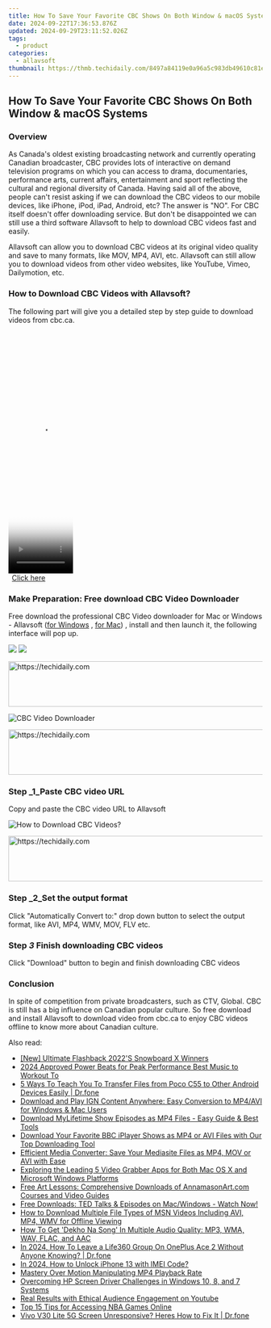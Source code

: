 ```yaml
---
title: How To Save Your Favorite CBC Shows On Both Window & macOS Systems
date: 2024-09-22T17:36:53.876Z
updated: 2024-09-29T23:11:52.026Z
tags:
  - product
categories:
  - allavsoft
thumbnail: https://thmb.techidaily.com/8497a84119e0a96a5c983db49610c81e2418d1546f465ac4877a5dbfe4aa35e7.JPG
---
```


## How To Save Your Favorite CBC Shows On Both Window & macOS Systems

### Overview

As Canada's oldest existing broadcasting network and currently operating Canadian broadcaster, CBC provides lots of interactive on demand television programs on which you can access to drama, documentaries, performance arts, current affairs, entertainment and sport reflecting the cultural and regional diversity of Canada. Having said all of the above, people can't resist asking if we can download the CBC videos to our mobile devices, like iPhone, iPod, iPad, Android, etc? The answer is "NO". For CBC itself doesn't offer downloading service. But don't be disappointed we can still use a third software Allavsoft to help to download CBC videos fast and easily.

Allavsoft can allow you to download CBC videos at its original video quality and save to many formats, like MOV, MP4, AVI, etc. Allavsoft can still allow you to download videos from other video websites, like YouTube, Vimeo, Dailymotion, etc.

### How to Download CBC Videos with Allavsoft?

The following part will give you a detailed step by step guide to download videos from cbc.ca.

<!-- affiliate ads begin -->
<span id="1993654">
					<video width="128" height="480" style="cursor:pointer"
           poster="//a.impactradius-go.com/display-clicktoplayimage/1993654.png"
           onclick="if(!this.playClicked){this.play();this.setAttribute('controls',true);this.playClicked=true;}">
	   <source src="//a.impactradius-go.com/display-ad/22993-1993654">
	   <img src="//a.impactradius-go.com/display-clicktoplayimage/1993654.png" style="border: none; height: 100%; width: 100%; object-fit: contain">
	</video>
	<div style="width:80px;text-align:center"><a href="javascript:window.open(decodeURIComponent('https%3A%2F%2Fhomestyler.sjv.io%2Fc%2F5597632%2F1993654%2F22993'), '_blank');void(0);">Click here</a></div>
</span>
<img height="0" width="0" src="https://imp.pxf.io/i/5597632/1993654/22993" style="position:absolute;visibility:hidden;" border="0" />
<!-- affiliate ads end -->

### Make Preparation: Free download CBC Video Downloader

Free download the professional CBC Video downloader for Mac or Windows - Allavsoft ([for Windows](https://tools.techidaily.com/allavsoft/products/) , [for Mac](https://tools.techidaily.com/allavsoft/products/)) , install and then launch it, the following interface will pop up.

[![](https://www.allavsoft.com/how-to/../images/how-to/free-download-win.jpg)](https://tools.techidaily.com/allavsoft/products/) [![](https://www.allavsoft.com/how-to/../images/how-to/free-download-mac.jpg)](https://tools.techidaily.com/allavsoft/products/)

<!-- affiliate ads begin -->
<a href="https://appsumo.8odi.net/c/5597632/2118315/7443" target="_top" id="2118315">
  <img src="//a.impactradius-go.com/display-ad/7443-2118315" border="0" alt="https://techidaily.com" width="728" height="90"/>
</a>
<img height="0" width="0" src="https://appsumo.8odi.net/i/5597632/2118315/7443" style="position:absolute;visibility:hidden;" border="0" />
<!-- affiliate ads end -->

![CBC Video Downloader](https://www.allavsoft.com/how-to/../images/allavsoft/screen-shot-600.jpg)

<!-- affiliate ads begin -->
<a href="https://appsumo.8odi.net/c/5597632/2105870/7443" target="_top" id="2105870">
  <img src="//a.impactradius-go.com/display-ad/7443-2105870" border="0" alt="https://techidaily.com" width="728" height="90"/>
</a>
<img height="0" width="0" src="https://appsumo.8odi.net/i/5597632/2105870/7443" style="position:absolute;visibility:hidden;" border="0" />
<!-- affiliate ads end -->

### Step _1_Paste CBC video URL

Copy and paste the CBC video URL to Allavsoft

![How to Download CBC Videos?](https://www.allavsoft.com/how-to/../images/how-to/download-video-from-cbc-ca/download-cbc-videos.jpg)

<!-- affiliate ads begin -->
<a href="https://aligracehair.sjv.io/c/5597632/1938750/19272" target="_top" id="1938750">
  <img src="//a.impactradius-go.com/display-ad/19272-1938750" border="0" alt="https://techidaily.com" width="728" height="90"/>
</a>
<img height="0" width="0" src="https://aligracehair.sjv.io/i/5597632/1938750/19272" style="position:absolute;visibility:hidden;" border="0" />
<!-- affiliate ads end -->

### Step _2_Set the output format

Click "Automatically Convert to:" drop down button to select the output format, like AVI, MP4, WMV, MOV, FLV etc.

### Step _3_ Finish downloading CBC videos

Click "Download" button to begin and finish downloading CBC videos

### Conclusion

In spite of competition from private broadcasters, such as CTV, Global. CBC is still has a big influence on Canadian popular culture. So free download and install Allavsoft to download video from cbc.ca to enjoy CBC videos offline to know more about Canadian culture.

<ins class="adsbygoogle"
     style="display:block"
     data-ad-format="autorelaxed"
     data-ad-client="ca-pub-7571918770474297"
     data-ad-slot="1223367746"></ins>

<ins class="adsbygoogle"
     style="display:block"
     data-ad-client="ca-pub-7571918770474297"
     data-ad-slot="8358498916"
     data-ad-format="auto"
     data-full-width-responsive="true"></ins>

<span class="atpl-alsoreadstyle">Also read:</span>
<div><ul>
<li><a href="https://some-skills.techidaily.com/new-ultimate-flashback-2022s-snowboard-x-winners/"><u>[New] Ultimate Flashback 2022'S Snowboard X Winners</u></a></li>
<li><a href="https://extra-approaches.techidaily.com/2024-approved-power-beats-for-peak-performance-best-music-to-workout-to/"><u>2024 Approved Power Beats for Peak Performance Best Music to Workout To</u></a></li>
<li><a href="https://blog-min.techidaily.com/5-ways-to-teach-you-to-transfer-files-from-poco-c55-to-other-android-devices-easily-drfone-by-drfone-transfer-from-android-transfer-from-android/"><u>5 Ways To Teach You To Transfer Files from Poco C55 to Other Android Devices Easily | Dr.fone</u></a></li>
<li><a href="https://fox-shield.techidaily.com/download-and-play-ign-content-anywhere-easy-conversion-to-mp4avi-for-windows-and-mac-users/"><u>Download and Play IGN Content Anywhere: Easy Conversion to MP4/AVI for Windows & Mac Users</u></a></li>
<li><a href="https://fox-shield.techidaily.com/download-mylifetime-show-episodes-as-mp4-files-easy-guide-and-best-tools/"><u>Download MyLifetime Show Episodes as MP4 Files - Easy Guide & Best Tools</u></a></li>
<li><a href="https://fox-shield.techidaily.com/download-your-favorite-bbc-iplayer-shows-as-mp4-or-avi-files-with-our-top-downloading-tool/"><u>Download Your Favorite BBC iPlayer Shows as MP4 or AVI Files with Our Top Downloading Tool</u></a></li>
<li><a href="https://fox-shield.techidaily.com/efficient-media-converter-save-your-mediasite-files-as-mp4-mov-or-avi-with-ease/"><u>Efficient Media Converter: Save Your Mediasite Files as MP4, MOV or AVI with Ease</u></a></li>
<li><a href="https://fox-shield.techidaily.com/exploring-the-leading-5-video-grabber-apps-for-both-mac-os-x-and-microsoft-windows-platforms/"><u>Exploring the Leading 5 Video Grabber Apps for Both Mac OS X and Microsoft Windows Platforms</u></a></li>
<li><a href="https://fox-shield.techidaily.com/free-art-lessons-comprehensive-downloads-of-annamasonartcom-courses-and-video-guides/"><u>Free Art Lessons: Comprehensive Downloads of AnnamasonArt.com Courses and Video Guides</u></a></li>
<li><a href="https://fox-shield.techidaily.com/free-downloads-ted-talks-and-episodes-on-macwindows-watch-now/"><u>Free Downloads: TED Talks & Episodes on Mac/Windows - Watch Now!</u></a></li>
<li><a href="https://fox-shield.techidaily.com/how-to-download-multiple-file-types-of-msn-videos-including-avi-mp4-wmv-for-offline-viewing/"><u>How to Download Multiple File Types of MSN Videos Including AVI, MP4, WMV for Offline Viewing</u></a></li>
<li><a href="https://fox-shield.techidaily.com/how-to-get-dekho-na-song-in-multiple-audio-quality-mp3-wma-wav-flac-and-aac/"><u>How To Get 'Dekho Na Song' In Multiple Audio Quality: MP3, WMA, WAV, FLAC, and AAC</u></a></li>
<li><a href="https://location-social.techidaily.com/in-2024-how-to-leave-a-life360-group-on-oneplus-ace-2-without-anyone-knowing-drfone-by-drfone-virtual-android/"><u>In 2024, How To Leave a Life360 Group On OnePlus Ace 2 Without Anyone Knowing? | Dr.fone</u></a></li>
<li><a href="https://sim-unlock.techidaily.com/in-2024-how-to-unlock-iphone-13-with-imei-code-by-drfone-ios/"><u>In 2024, How to Unlock iPhone 13 with IMEI Code?</u></a></li>
<li><a href="https://extra-resources.techidaily.com/mastery-over-motion-manipulating-mp4-playback-rate/"><u>Mastery Over Motion Manipulating MP4 Playback Rate</u></a></li>
<li><a href="https://driver-download.techidaily.com/overcoming-hp-screen-driver-challenges-in-windows-10-8-and-7-systems/"><u>Overcoming HP Screen Driver Challenges in Windows 10, 8, and 7 Systems</u></a></li>
<li><a href="https://youtube-videos.techidaily.com/real-results-with-ethical-audience-engagement-on-youtube/"><u>Real Results with Ethical Audience Engagement on Youtube</u></a></li>
<li><a href="https://extra-information.techidaily.com/top-15-tips-for-accessing-nba-games-online/"><u>Top 15 Tips for Accessing NBA Games Online</u></a></li>
<li><a href="https://howto.techidaily.com/vivo-v30-lite-5g-screen-unresponsive-heres-how-to-fix-it-drfone-by-drfone-fix-android-problems-fix-android-problems/"><u>Vivo V30 Lite 5G Screen Unresponsive? Heres How to Fix It | Dr.fone</u></a></li>
</ul></div>

